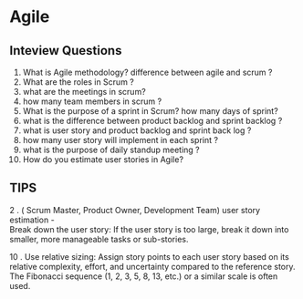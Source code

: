 
# Agile


## Inteview Questions
1.	What is Agile methodology? difference between agile and scrum ?
2.	What are the roles in Scrum ?
3.  what are the meetings in scrum?
4.  how many team members in scrum ?
5.  What is the purpose of a sprint in Scrum? how many days of sprint?
6.  what is the difference between product backlog and sprint backlog ?
7.  what is user story and product backlog and sprint back log ?
8.  how many user story will implement in each sprint ?
9.  what is the purpose of daily standup meeting ?
10.	How do you estimate user stories in Agile?
## TIPS

2 . ( Scrum Master, Product Owner, Development Team)
user story estimation -   
Break down the user story: If the user story is too large, break it down into smaller, more manageable tasks or sub-stories.

10 . Use relative sizing: Assign story points to each user story based on its relative complexity, effort, and uncertainty compared to the reference story. The Fibonacci sequence (1, 2, 3, 5, 8, 13, etc.) or a similar scale is often used.
